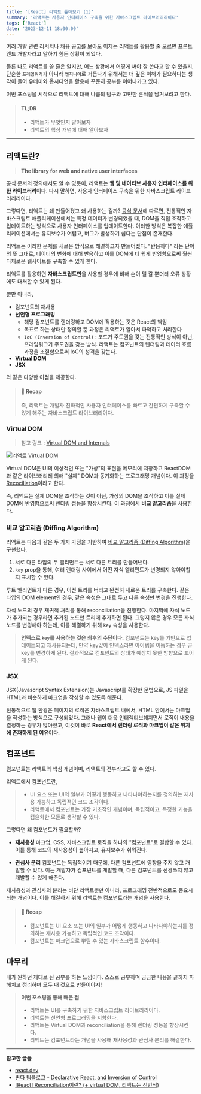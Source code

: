 ```yaml
---
title: '[React] 리액트 톺아보기 (1)'
summary: '리액트는 사용자 인터페이스 구축을 위한 자바스크립트 라이브러리리이다'
tags: ['React']
date: '2023-12-11 18:00:00'
---
```

여러 개발 관련 리서치나 채용 공고를 보아도 이제는 리액트를 활용할 줄 모르면 프론트엔드 개발자라고 말하기 힘든 상황이 되었다. 

물론 나도 리액트를 쓸 줄은 알지만, 어느 상황에서 어떻게 써야 잘 쓴다고 할 수 있을지, 단순한 `프레임워커`가 아니라 `엔지니어`로 거듭나기 위해서는 더 깊은 이해가 필요하다는 생각이 들어 유데미와 옵시디언을 활용해 꾸준히 공부를 이어나가고 있다.

이번 포스팅을 시작으로 리액트에 대해 나름의 탐구와 고민한 흔적을 남겨보려고 한다.

> #### TL;DR
> - 리액트가 무엇인지 알아보자
> - 리액트의 핵심 개념에 대해 알아보자

---

## 리액트란?
> **The library for web and native user interfaces**

공식 문서의 정의에서도 알 수 있듯이, 리액트는 **웹 및 네이티브 사용자 인터페이스를 위한 라이브러리**이다.
다시 말하면, 사용자 인터페이스 구축을 위한 자바스크립트 라이브러리리이다.

그렇다면, 리액트는 왜 만들어졌고 왜 사용하는 걸까?
[공식 문서](https://ko.legacy.reactjs.org/blog/2013/06/05/why-react.html)에 따르면, 전통적인 자바스크립트 애플리케이션에서는 특정 데이터가 변경되었을 때, DOM을 직접 조작하고 업데이트하는 방식으로 사용자 인터페이스를 업데이트한다. 이러한 방식은 복잡한 애플리케이션에서는 유지보수가 어렵고, 버그가 발생하기 쉽다는 단점이 존재한다.

리액트는 이러한 문제를 새로운 방식으로 해결하고자 만들어졌다.
"반응하다" 라는 단어의 뜻 그대로, 데이터의 변화에 대해 반응하고 이를 DOM에 더 쉽게 반영함으로써 훨씬 다채로운 웹사이트를 구축할 수 있게 한다.

리액트를 활용하면 **자바스크립트만**을 사용할 경우에 비해 손이 덜 갈 뿐더러 오류 상황에도 대처할 수 있게 된다.

뿐만 아니라,
- 컴포넌트의 재사용
- **선언형 프로그래밍**
  - 해당 컴포넌트를 렌더링하고 DOM에 적용하는 것은 React의 책임
  - 목표로 하는 상태만 정의할 뿐 과정은 리액트가 알아서 파악하고 처리한다
  - `IoC (Inversion of Control)` : 코드가 주도권을 갖는 전통적인 방식이 아닌, 프레임워크가 주도권을 갖는 방식. 리액트는 컴포넌트의 렌더링과 데이터 흐름 과정을 조절함으로써 IoC의 성격을 갖는다.
- **Virtual DOM**
- **JSX**

와 같은 다양한 이점을 제공한다.

> #### 📌 Recap
> 즉, 리액트는 개발자 친화적인 사용자 인터페이스를 빠르고 간편하게 구축할 수 있게 해주는 자바스크립트 라이브러리이다.


### Virtual DOM
> 참고 링크 : [Virtual DOM and Internals](https://legacy.reactjs.org/docs/faq-internals.html)

![리액트 Virtual DOM](https://i2.wp.com/programmingwithmosh.com/wp-content/uploads/2018/11/lnrn_0201.png?ssl=1)

Virtual DOM은 UI의 이상적인 또는 "가상"의 표현을 메모리에 저장하고 ReactDOM과 같은 라이브러리레 의해 "실제" DOM과 동기화하는 프로그래밍 개념이다. 이 과정을 [Recociliation](https://legacy.reactjs.org/docs/reconciliation.html)이라고 한다.

즉, 리액트는 실제 DOM을 조작하는 것이 아닌, 가상의 DOM을 조작하고 이를 실제 DOM에 반영함으로써 렌더링 성능을 향상시킨다. 이 과정에서 **비교 알고리즘**을 사용한다.


### 비교 알고리즘 (Diffing Algorithm)
리액트는 다음과 같은 두 가지 가정을 기반하여 [비교 알고리즘 (Diffing Algorithm)](https://legacy.reactjs.org/docs/reconciliation.html#the-diffing-algorithm)을 구현했다.
1. 서로 다른 타입의 두 엘리먼트는 서로 다른 트리를 만들어낸다.
2. `key` prop을 통해, 여러 렌더링 사이에서 어떤 자식 엘리먼트가 변경되지 않아야할지 표시할 수 있다.

루트 엘리먼트가 다른 경우, 이전 트리를 버리고 완전히 새로운 트리를 구축한다.
같은 타입의 DOM element인 경우, 같은 속성은 그대로 두고 다른 속성만 변경을 진행한다.

자식 노드의 경우 재귀적 처리를 통해 reconciliation을 진행한다.
마지막에 자식 노드가 추가되는 경우라면 추가된 노드만 트리에 추가하면 된다.
그렇지 않은 경우 모든 자식 노드를 변경해야 하는데, 이를 해결하기 위해 `key` 속성을 사용한다.

> **인덱스로 `key`를 사용하는 것은 최후의 수단이다.**
> 컴포넌트는 key를 기반으로 업데이트되고 재사용되는데, 만약 key값이 인덱스라면 아이템을 이동하는 경우 곧 key를 변경하게 된다. 결과적으로 컴포넌트의 상태가 예상치 못한 방향으로 꼬이게 된다.


### JSX
JSX(Javascript Syntax Extension)는 Javascript를 확장한 문법으로, JS 파일을 HTML과 비슷하게 마크업을 작성할 수 있도록 해준다.

전통적으로 웹 환경은 페이지의 로직은 자바스크립트 내에서, HTML 안에서는 마크업을 작성하는 방식으로 구성되었다. 그러나 웹이 더욱 인터렉티브해지면서 로직이 내용을 결정하는 경우가 많아졌고, 이것이 바로 **React에서 렌더링 로직과 마크업이 같은 위치에 존재하게 된 이유**이다.


## 컴포넌트
컴포넌트는 리액트의 핵심 개념이며, 리액트의 전부라고도 할 수 있다.

리액트에서 컴포넌트란,
> - UI 요소 또는 UI의 일부가 어떻게 행동하고 나타나야하는지를 정의하는 재사용 가능하고 독립적인 코드 조각이다.
> - 리액트에서 컴포넌트는 가장 기초적인 개념이며, 독립적이고, 특정한 기능을 캡슐화한 모듈로 생각할 수 있다.

그렇다면 왜 컴포넌트가 필요할까?
- **재사용성**
  마크업, CSS, 자바스크립트 로직을 하나의 "컴포넌트"로 결합할 수 있다. 이를 통해 코드의 재사용성이 높아지고, 유지보수가 쉬워진다.

- **관심사 분리**
  컴포넌트는 독립적이기 때문에, 다른 컴포넌트에 영향을 주지 않고 개발할 수 있다. 이는 개발자가 컴포넌트를 개발할 때, 다른 컴포넌트를 신경쓰지 않고 개발할 수 있게 해준다.

재사용성과 관심사의 분리는 비단 리액트뿐만 아니라, 프로그래밍 전반적으로도 중요시되는 개념이다. 이를 해결하기 위해 리액트는 컴포넌트라는 개념을 사용한다.

> #### 📌 Recap
> - 컴포넌트는 UI 요소 또는 UI의 일부가 어떻게 행동하고 나타나야하는지를 정의하는 재사용 가능하고 독립적인 코드 조각이다.
> - 컴포넌트는 마크업으로 뿌릴 수 있는 자바스크립트 함수이다.


## 마무리
내가 원하던 제대로 된 공부를 하는 느낌이다.
스스로 공부하며 궁금한 내용을 끝까지 파헤치고 정리하며 모두 내 것으로 만들어야지!

> **이번 포스팅을 통해 배운 점**
> - 리액트는 UI를 구축하기 위한 자바스크립트 라이브러리이다.
> - 리액트는 선언형 프로그래밍을 지향한다.
> - 리액트는 Virtual DOM과 reconciliation을 통해 렌더링 성능을 향상시킨다.
> - 리액트는 컴포넌트라는 개념을 사용해 재사용성과 관심사 분리를 해결한다.

---
**참고한 글들**
- [react.dev](https://react.dev/)
- [콴다 팀블로그 - Declarative React, and Inversion of Control](https://blog.mathpresso.com/declarative-react-and-inversion-of-control-7b95f3fbddf5)
- [[React] Reconciliation이란? (+ virtual DOM, 리액트는 선언적)](https://velog.io/@syoung125/eact-Reconciliation%EC%9D%B4%EB%9E%80-virtual-DOM-%EB%A6%AC%EC%95%A1%ED%8A%B8%EA%B0%80-%EC%84%A0%EC%96%B8%EC%A0%81)